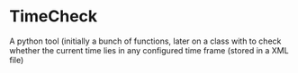 # TimeCheck
A python tool (initially a bunch of functions, later on a class with to check whether the current time lies in any configured time frame (stored in a XML file)

